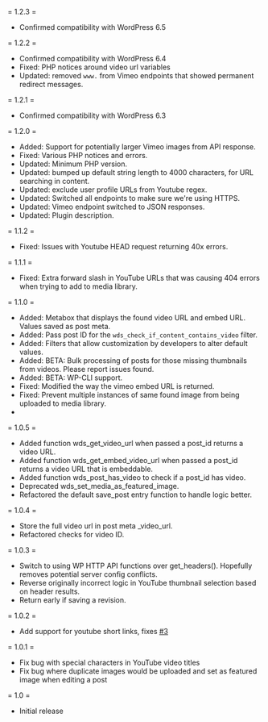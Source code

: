 = 1.2.3 =

* Confirmed compatibility with WordPress 6.5

= 1.2.2 =

* Confirmed compatibility with WordPress 6.4
* Fixed: PHP notices around video url variables
* Updated: removed `www.` from Vimeo endpoints that showed permanent redirect messages.

= 1.2.1 =

* Confirmed compatibility with WordPress 6.3

= 1.2.0 =

* Added: Support for potentially larger Vimeo images from API response.
* Fixed: Various PHP notices and errors.
* Updated: Minimum PHP version.
* Updated: bumped up default string length to 4000 characters, for URL searching in content.
* Updated: exclude user profile URLs from Youtube regex.
* Updated: Switched all endpoints to make sure we're using HTTPS.
* Updated: Vimeo endpoint switched to JSON responses.
* Updated: Plugin description.

= 1.1.2 =

* Fixed: Issues with Youtube HEAD request returning 40x errors.

= 1.1.1 =

* Fixed: Extra forward slash in YouTube URLs that was causing 404 errors when trying to add to media library.

= 1.1.0 =

* Added: Metabox that displays the found video URL and embed URL. Values saved as post meta.
* Added: Pass post ID for the `wds_check_if_content_contains_video` filter.
* Added: Filters that allow customization by developers to alter default values.
* Added: BETA: Bulk processing of posts for those missing thumbnails from videos. Please report issues found.
* Added: BETA: WP-CLI support.
* Fixed: Modified the way the vimeo embed URL is returned.
* Fixed: Prevent multiple instances of same found image from being uploaded to media library.
* 
= 1.0.5 =

* Added function wds_get_video_url when passed a post_id returns a video URL.
* Added function wds_get_embed_video_url when passed a post_id returns a video URL that is embeddable.
* Added function wds_post_has_video to check if a post_id has video.
* Deprecated wds_set_media_as_featured_image.
* Refactored the default save_post entry function to handle logic better.

= 1.0.4 =

* Store the full video url in post meta _video_url.
* Refactored checks for video ID.

= 1.0.3 =

* Switch to using WP HTTP API functions over get_headers(). Hopefully removes potential server config conflicts.
* Reverse originally incorrect logic in YouTube thumbnail selection based on header results.
* Return early if saving a revision.

= 1.0.2 =

* Add support for youtube short links,
  fixes [#3](https://github.com/WebDevStudios/Automatic-Featured-Images-from-Videos/issues/3)

= 1.0.1 =

* Fix bug with special characters in YouTube video titles
* Fix bug where duplicate images would be uploaded and set as featured image when editing a post

= 1.0 =

* Initial release
